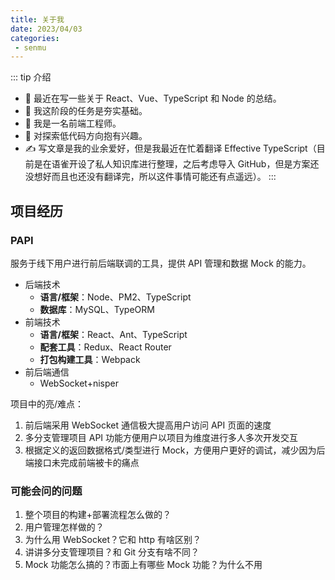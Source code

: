 ```yaml
---
title: 关于我
date: 2023/04/03
categories:
 - senmu
---
```


::: tip 介绍
- 🔭 最近在写一些关于 React、Vue、TypeScript 和 Node 的总结。
- 🤔 我这阶段的任务是夯实基础。
- 💼 我是一名前端工程师。
- 🌱 对探索低代码方向抱有兴趣。
- ✍️ 写文章是我的业余爱好，但是我最近在忙着翻译 Effective TypeScript（目前是在语雀开设了私人知识库进行整理，之后考虑导入 GitHub，但是方案还没想好而且也还没有翻译完，所以这件事情可能还有点遥远）。
:::

## 项目经历

### PAPI

服务于线下用户进行前后端联调的工具，提供 API 管理和数据 Mock 的能力。

* 后端技术
  - **语言/框架**：Node、PM2、TypeScript
  - **数据库**：MySQL、TypeORM
* 前端技术
  - **语言/框架**：React、Ant、TypeScript
  - **配套工具**：Redux、React Router
  - **打包构建工具**：Webpack
* 前后端通信
  - WebSocket+nisper

项目中的亮/难点：
1. 前后端采用 WebSocket 通信极大提高用户访问 API 页面的速度
2. 多分支管理项目 API 功能方便用户以项目为维度进行多人多次开发交互
3. 根据定义的返回数据格式/类型进行 Mock，方便用户更好的调试，减少因为后端接口未完成前端被卡的痛点

### 可能会问的问题

1. 整个项目的构建+部署流程怎么做的？
2. 用户管理怎样做的？
3. 为什么用 WebSocket？它和 http 有啥区别？
4. 讲讲多分支管理项目？和 Git 分支有啥不同？
5. Mock 功能怎么搞的？市面上有哪些 Mock 功能？为什么不用